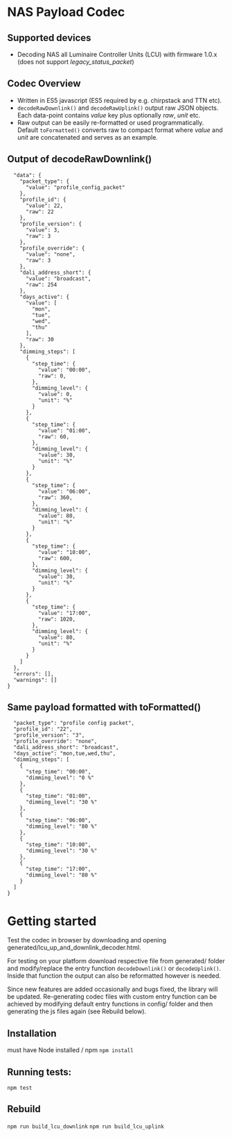 # NAS Payload Codec
## Supported devices
- Decoding NAS all Luminaire Controller Units (LCU) with firmware 1.0.x (does not support _legacy_status_packet_)

## Codec Overview
- Written in ES5 javascript (ES5 required by e.g. chirpstack and TTN etc).
- `decodeRawDownlink()` and `decodeRawUplink()` output raw JSON objects. Each data-point contains _value_ key plus optionally _raw_, _unit_ etc.
- Raw output can be easily re-formatted or used programmatically. Default `toFormatted()` converts raw to compact format where _value_ and _unit_ are concatenated and serves as an example.

## Output of decodeRawDownlink()
```{
  "data": {
    "packet_type": {
      "value": "profile_config_packet"
    },
    "profile_id": {
      "value": 22,
      "raw": 22
    },
    "profile_version": {
      "value": 3,
      "raw": 3
    },
    "profile_override": {
      "value": "none",
      "raw": 3
    },
    "dali_address_short": {
      "value": "broadcast",
      "raw": 254
    },
    "days_active": {
      "value": [
        "mon",
        "tue",
        "wed",
        "thu"
      ],
      "raw": 30
    },
    "dimming_steps": [
      {
        "step_time": {
          "value": "00:00",
          "raw": 0,
        },
        "dimming_level": {
          "value": 0,
          "unit": "%"
        }
      },
      {
        "step_time": {
          "value": "01:00",
          "raw": 60,
        },
        "dimming_level": {
          "value": 30,
          "unit": "%"
        }
      },
      {
        "step_time": {
          "value": "06:00",
          "raw": 360,
        },
        "dimming_level": {
          "value": 80,
          "unit": "%"
        }
      },
      {
        "step_time": {
          "value": "10:00",
          "raw": 600,
        },
        "dimming_level": {
          "value": 30,
          "unit": "%"
        }
      },
      {
        "step_time": {
          "value": "17:00",
          "raw": 1020,
        },
        "dimming_level": {
          "value": 80,
          "unit": "%"
        }
      }
    ]
  },
  "errors": [],
  "warnings": []
}
```
## Same payload formatted with toFormatted()
```{
  "packet_type": "profile config packet",
  "profile_id": "22",
  "profile_version": "3",
  "profile_override": "none",
  "dali_address_short": "broadcast",
  "days_active": "mon,tue,wed,thu",
  "dimming_steps": [
    {
      "step_time": "00:00",
      "dimming_level": "0 %"
    },
    {
      "step_time": "01:00",
      "dimming_level": "30 %"
    },
    {
      "step_time": "06:00",
      "dimming_level": "80 %"
    },
    {
      "step_time": "10:00",
      "dimming_level": "30 %"
    },
    {
      "step_time": "17:00",
      "dimming_level": "80 %"
    }
  ]
}
```
# Getting started
Test the codec in browser by downloading and opening generated/lcu_up_and_downlink_decoder.html.

For testing on your platform download respective file from generated/ folder and modify/replace the entry function `decodeDownlink()` or `decodeUplink()`. Inside that function the output can also be reformatted however is needed.

Since new features are added occasionally and bugs fixed, the library will be updated.
Re-generating codec files with custom entry function can be achieved by modifying default entry functions in config/ folder and then generating the js files again (see Rebuild below).

## Installation
must have Node installed / npm
`npm install`

## Running tests:
`npm test`

## Rebuild
`npm run build_lcu_downlink`
`npm run build_lcu_uplink`
